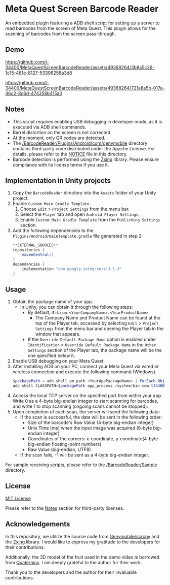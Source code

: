 # Meta Quest Screen Barcode Reader
An embedded plugin featuring a ADB shell script for setting up a server to read barcodes from the screen of Meta Quest.
This plugin allows for the scanning of barcodes from the screen pass-through.

## Demo
https://github.com/t-34400/MetaQuestScreenBarcodeReader/assets/49368264/3b8a5c36-1c15-481e-8127-53306258a3d8

https://github.com/t-34400/MetaQuestScreenBarcodeReader/assets/49368264/721a8a5b-017a-46c2-8c6d-474358b415a0


## Notes
- This script requires enabling USB debugging in developer mode, as it is executed via ADB shell commands.
- Barrel distortion on the screen is not corrected.
- At the moment, only QR codes are detected.
- The [/BarcodeReader/Plugins/Android/com/genymobile](./BarcodeReader/Plugins/Android/com/genymobile/) directory contains third-party code distributed under the Apache License. For details, please refer to the [NOTICE](./BarcodeReader/Plugins/Android/com/genymobile/NOTICE) file in this directory.
- Barcode detection is performed using the [Zxing](https://github.com/zxing/zxing) library. Please ensure compliance with its license terms if you use it.

## Implementation in Unity projects
1. Copy the `BarcodeReader` directory into the `Assets` folder of your Unity project.
2. Enable `Custom Main Gradle Template`.
   1. Choose `Edit` > `Project Settings` from the menu bar.
   2. Select the `Player` tab and open `Android Player Settings`.
   3. Enable `Custom Main Gradle Template` from the `Publishing Settings` section.
3. Add the following dependencies to the `Plugins/Android/mainTemplate.gradle` file generated in step 2:
   ```gradle
   **EXTERNAL_SOURCES**
   repositories {
       mavenCentral()
   }
   dependencies {
       implementation "com.google.zxing:core:3.5.3"
   }
   ```

## Usage
1. Obtain the package name of your app.
   - In Unity, you can obtain it through the following steps:
     - By default, it is `com.<YourCompanyName>.<YourProductName>`.
       - The Company Name and Product Name can be found at the top of the Player tab, accessed by selecting `Edit` > `Project Settings` from the menu bar and opening the Player tab in the window that appears.
     - If the `Override Default Package Name` option is enabled under `Identification` > `Override Default Package Name` in the `Other Settings` section of the Player tab, the package name will be the one specified below it.
2. Enable USB debugging on your Meta Quest.
3. After installing ADB on your PC, connect your Meta Quest via wired or wireless connection and execute the following command (Windows).
   ```powershell
   $packagePath = adb shell pm path <YourAppPackageName> | ForEach-Object { $_ -replace "^package:" }
   adb shell CLASSPATH=$packagePath app_process /system/bin com.t34400.quest.barcode.ServerLauncher <ServerPort>
   ```
4. Access the local TCP server on the specified port from within your app. Write 0 as a 4-byte big-endian integer to start scanning for barcodes, and write 1 to stop scanning (ongoing scans cannot be stopped).
5. Upon completion of each scan, the server will send the following data:
    - If the scan is successful, the data will be sent in the following order:
        - Size of the barcode's Raw Value (4-byte big-endian integer)
        - Unix Time [ms] when the input image was acquired (8-byte big-endian integer)
        - Coordinates of the corners: x-coordinate, y-coordinate(4-byte big-endian floating-point numbers)
        - Raw Value (big-endian, UTF8)
    - If the scan fails, -1 will be sent as a 4-byte big-endian integer.

For sample receiving scripts, please refer to the [/BarcodeReader/Sample](./BarcodeReader/Sample/) directory.

## License
[MIT License](LICENSE)

Please refer to the [Notes](#notes) section for third-party licenses.

##  Acknowledgements

In this repository, we utilize the source code from [Genymobile/scrcpy](https://github.com/Genymobile/scrcpy) and the [Zxing](https://github.com/zxing/zxing) library. I would like to express my gratitude to the developers for their contributions.

Additionally, the 3D model of the fruit used in the demo video is borrowed from [Quaternius](https://quaternius.com/index.html). I am deeply grateful to the author for their work.

Thank you to the developers and the author for their invaluable contributions.
